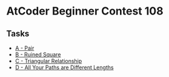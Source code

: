 # AtCoder Beginner Contest 108
## Tasks
- [A - Pair](https://beta.atcoder.jp/contests/abc108/tasks/abc108_a)
- [B - Ruined Square](https://beta.atcoder.jp/contests/abc108/tasks/abc108_b)
- [C - Triangular Relationship](https://beta.atcoder.jp/contests/abc108/tasks/arc102_a)
- [D - All Your Paths are Different Lengths](https://beta.atcoder.jp/contests/abc108/tasks/arc102_b)
